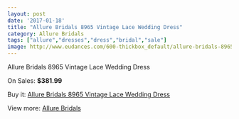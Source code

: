 ```yaml
---
layout: post
date: '2017-01-18'
title: "Allure Bridals 8965 Vintage Lace Wedding Dress"
category: Allure Bridals
tags: ["allure","dresses","dress","bridal","sale"]
image: http://www.eudances.com/600-thickbox_default/allure-bridals-8965-vintage-lace-wedding-dress.jpg
---
```

Allure Bridals 8965 Vintage Lace Wedding Dress

On Sales: **$381.99**
<a href="https://www.eudances.com/en/allure-bridals/190-allure-bridals-8965-vintage-lace-wedding-dress.html"><amp-img layout="responsive" width="600" height="600" src="//www.eudances.com/600-thickbox_default/allure-bridals-8965-vintage-lace-wedding-dress.jpg" alt="Allure Bridals 8965 Vintage Lace Wedding Dress 0" /></a>
<a href="https://www.eudances.com/en/allure-bridals/190-allure-bridals-8965-vintage-lace-wedding-dress.html"><amp-img layout="responsive" width="600" height="600" src="//www.eudances.com/603-thickbox_default/allure-bridals-8965-vintage-lace-wedding-dress.jpg" alt="Allure Bridals 8965 Vintage Lace Wedding Dress 1" /></a>
<a href="https://www.eudances.com/en/allure-bridals/190-allure-bridals-8965-vintage-lace-wedding-dress.html"><amp-img layout="responsive" width="600" height="600" src="//www.eudances.com/602-thickbox_default/allure-bridals-8965-vintage-lace-wedding-dress.jpg" alt="Allure Bridals 8965 Vintage Lace Wedding Dress 2" /></a>
<a href="https://www.eudances.com/en/allure-bridals/190-allure-bridals-8965-vintage-lace-wedding-dress.html"><amp-img layout="responsive" width="600" height="600" src="//www.eudances.com/601-thickbox_default/allure-bridals-8965-vintage-lace-wedding-dress.jpg" alt="Allure Bridals 8965 Vintage Lace Wedding Dress 3" /></a>

Buy it: [Allure Bridals 8965 Vintage Lace Wedding Dress](https://www.eudances.com/en/allure-bridals/190-allure-bridals-8965-vintage-lace-wedding-dress.html "Allure Bridals 8965 Vintage Lace Wedding Dress")

View more: [Allure Bridals](https://www.eudances.com/en/2-allure-bridals "Allure Bridals")
